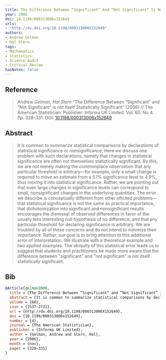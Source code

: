 ```yaml
---
title: The Difference Between “Significant” And “Not Significant” Is Not Itself Statistically Significant
year: 2006
doi: 10.1198/000313006x152649
urls:
- "http://dx.doi.org/10.1198/000313006X152649"
authors:
- Andrew Gelman
- Hal Stern
tags:
- Mathematics
- Statistics
- Science Audit
- Critical Review
hasNotes: false
---
```


## Reference

> <i>Andrew Gelman, Hal Stern</i> “The Difference Between “Significant” and “Not Significant” is not Itself Statistically Significant” (2006) // The American Statistician. Publisher: Informa UK Limited. Vol.&nbsp;60. No&nbsp;4. Pp.&nbsp;328–331. DOI:&nbsp;<a href='https://doi.org/10.1198/000313006x152649'>10.1198/000313006x152649</a>

## Abstract

> It is common to summarize statistical comparisons by declarations of statistical significance or nonsignificance. Here we discuss one problem with such declarations, namely that changes in statistical significance are often not themselves statistically significant. By this, we are not merely making the commonplace observation that any particular threshold is arbitrary—for example, only a small change is required to move an estimate from a 5.1% significance level to 4.9%, thus moving it into statistical significance. Rather, we are pointing out that even large changes in significance levels can correspond to small, nonsignificant changes in the underlying quantities. The error we describe is conceptually different from other oftcited problems—that statistical significance is not the same as practical importance, that dichotomization into significant and nonsignificant results encourages the dismissal of observed differences in favor of the usually less interesting null hypothesis of no difference, and that any particular threshold for declaring significance is arbitrary. We are troubled by all of these concerns and do not intend to minimize their importance. Rather, our goal is to bring attention to this additional error of interpretation. We illustrate with a theoretical example and two applied examples. The ubiquity of this statistical error leads us to suggest that students and practitioners be made more aware that the difference between "significant" and "not significant" is not itself statistically significant.

## Bib

```bib
@Article{gelman2006,
  title = {The Difference Between “Significant” and “Not Significant” is not Itself Statistically Significant},
  abstract = {It is common to summarize statistical comparisons by declarations of statistical significance or nonsignificance. Here we discuss one problem with such declarations, namely that changes in statistical significance are often not themselves statistically significant. By this, we are not merely making the commonplace observation that any particular threshold is arbitrary—for example, only a small change is required to move an estimate from a 5.1% significance level to 4.9%, thus moving it into statistical significance. Rather, we are pointing out that even large changes in significance levels can correspond to small, nonsignificant changes in the underlying quantities. The error we describe is conceptually different from other oftcited problems—that statistical significance is not the same as practical importance, that dichotomization into significant and nonsignificant results encourages the dismissal of observed differences in favor of the usually less interesting null hypothesis of no difference, and that any particular threshold for declaring significance is arbitrary. We are troubled by all of these concerns and do not intend to minimize their importance. Rather, our goal is to bring attention to this additional error of interpretation. We illustrate with a theoretical example and two applied examples. The ubiquity of this statistical error leads us to suggest that students and practitioners be made more aware that the difference between "significant" and "not significant" is not itself statistically significant.},
  volume = {60},
  issn = {1537-2731},
  url = {http://dx.doi.org/10.1198/000313006X152649},
  doi = {10.1198/000313006x152649},
  number = {4},
  journal = {The American Statistician},
  publisher = {Informa UK Limited},
  author = {Gelman, Andrew and Stern, Hal},
  year = {2006},
  month = {nov},
  pages = {328–331}
}
```
